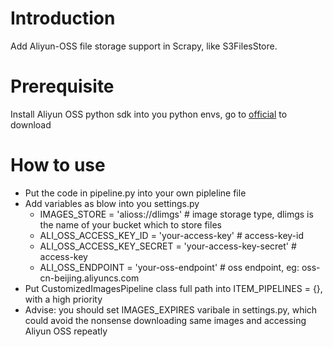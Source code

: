 # Introduction

Add Aliyun-OSS file storage support in Scrapy, like S3FilesStore.

# Prerequisite

Install Aliyun OSS python sdk into you python envs, go to [official](https://docs.aliyun.com/?spm=5176.100057.3.4.NNu7cf#/pub/oss/sdk/sdk-download&python) to download

# How to use

- Put the code in pipeline.py into your own pipleline file
- Add variables as blow into you settings.py
  - IMAGES_STORE = 'alioss://dlimgs'    # image storage type, dlimgs is the name of your bucket which to store files
  - ALI_OSS_ACCESS_KEY_ID = 'your-access-key'     # access-key-id
  - ALI_OSS_ACCESS_KEY_SECRET = 'your-access-key-secret'    # access-key
  - ALI_OSS_ENDPOINT = 'your-oss-endpoint'   # oss endpoint, eg: oss-cn-beijing.aliyuncs.com
- Put CustomizedImagesPipeline class full path into ITEM_PIPELINES = {}, with a high priority
- Advise: you should set IMAGES_EXPIRES varibale in settings.py, which could avoid the nonsense downloading same images and accessing Aliyun OSS repeatly

